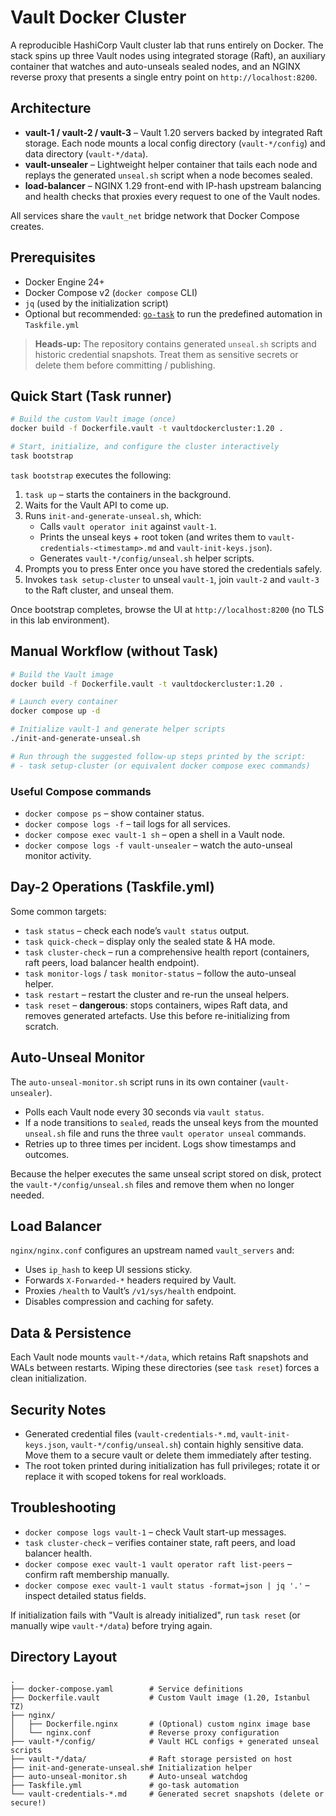 # Vault Docker Cluster

A reproducible HashiCorp Vault cluster lab that runs entirely on Docker. The stack spins up three Vault nodes using integrated storage (Raft), an auxiliary container that watches and auto-unseals sealed nodes, and an NGINX reverse proxy that presents a single entry point on `http://localhost:8200`.

## Architecture
- **vault-1 / vault-2 / vault-3** – Vault 1.20 servers backed by integrated Raft storage. Each node mounts a local config directory (`vault-*/config`) and data directory (`vault-*/data`).
- **vault-unsealer** – Lightweight helper container that tails each node and replays the generated `unseal.sh` script when a node becomes sealed.
- **load-balancer** – NGINX 1.29 front-end with IP-hash upstream balancing and health checks that proxies every request to one of the Vault nodes.

All services share the `vault_net` bridge network that Docker Compose creates.

## Prerequisites
- Docker Engine 24+
- Docker Compose v2 (`docker compose` CLI)
- `jq` (used by the initialization script)
- Optional but recommended: [`go-task`](https://taskfile.dev/#/installation) to run the predefined automation in `Taskfile.yml`

> **Heads-up:** The repository contains generated `unseal.sh` scripts and historic credential snapshots. Treat them as sensitive secrets or delete them before committing / publishing.

## Quick Start (Task runner)
```bash
# Build the custom Vault image (once)
docker build -f Dockerfile.vault -t vaultdockercluster:1.20 .

# Start, initialize, and configure the cluster interactively
task bootstrap
```
`task bootstrap` executes the following:
1. `task up` – starts the containers in the background.
2. Waits for the Vault API to come up.
3. Runs `init-and-generate-unseal.sh`, which:
   - Calls `vault operator init` against `vault-1`.
   - Prints the unseal keys + root token (and writes them to `vault-credentials-<timestamp>.md` and `vault-init-keys.json`).
   - Generates `vault-*/config/unseal.sh` helper scripts.
4. Prompts you to press Enter once you have stored the credentials safely.
5. Invokes `task setup-cluster` to unseal `vault-1`, join `vault-2` and `vault-3` to the Raft cluster, and unseal them.

Once bootstrap completes, browse the UI at `http://localhost:8200` (no TLS in this lab environment).

## Manual Workflow (without Task)
```bash
# Build the Vault image
docker build -f Dockerfile.vault -t vaultdockercluster:1.20 .

# Launch every container
docker compose up -d

# Initialize vault-1 and generate helper scripts
./init-and-generate-unseal.sh

# Run through the suggested follow-up steps printed by the script:
# - task setup-cluster (or equivalent docker compose exec commands)
```

### Useful Compose commands
- `docker compose ps` – show container status.
- `docker compose logs -f` – tail logs for all services.
- `docker compose exec vault-1 sh` – open a shell in a Vault node.
- `docker compose logs -f vault-unsealer` – watch the auto-unseal monitor activity.

## Day-2 Operations (Taskfile.yml)
Some common targets:
- `task status` – check each node’s `vault status` output.
- `task quick-check` – display only the sealed state & HA mode.
- `task cluster-check` – run a comprehensive health report (containers, raft peers, load balancer health endpoint).
- `task monitor-logs` / `task monitor-status` – follow the auto-unseal helper.
- `task restart` – restart the cluster and re-run the unseal helpers.
- `task reset` – **dangerous**: stops containers, wipes Raft data, and removes generated artefacts. Use this before re-initializing from scratch.

## Auto-Unseal Monitor
The `auto-unseal-monitor.sh` script runs in its own container (`vault-unsealer`).
- Polls each Vault node every 30 seconds via `vault status`.
- If a node transitions to `sealed`, reads the unseal keys from the mounted `unseal.sh` file and runs the three `vault operator unseal` commands.
- Retries up to three times per incident. Logs show timestamps and outcomes.

Because the helper executes the same unseal script stored on disk, protect the `vault-*/config/unseal.sh` files and remove them when no longer needed.

## Load Balancer
`nginx/nginx.conf` configures an upstream named `vault_servers` and:
- Uses `ip_hash` to keep UI sessions sticky.
- Forwards `X-Forwarded-*` headers required by Vault.
- Proxies `/health` to Vault’s `/v1/sys/health` endpoint.
- Disables compression and caching for safety.

## Data & Persistence
Each Vault node mounts `vault-*/data`, which retains Raft snapshots and WALs between restarts. Wiping these directories (see `task reset`) forces a clean initialization.

## Security Notes
- Generated credential files (`vault-credentials-*.md`, `vault-init-keys.json`, `vault-*/config/unseal.sh`) contain highly sensitive data. Move them to a secure vault or delete them immediately after testing.
- The root token printed during initialization has full privileges; rotate it or replace it with scoped tokens for real workloads.

## Troubleshooting
- `docker compose logs vault-1` – check Vault start-up messages.
- `task cluster-check` – verifies container state, raft peers, and load balancer health.
- `docker compose exec vault-1 vault operator raft list-peers` – confirm raft membership manually.
- `docker compose exec vault-1 vault status -format=json | jq '.'` – inspect detailed status fields.

If initialization fails with "Vault is already initialized", run `task reset` (or manually wipe `vault-*/data`) before trying again.

## Directory Layout
```
.
├── docker-compose.yaml        # Service definitions
├── Dockerfile.vault           # Custom Vault image (1.20, Istanbul TZ)
├── nginx/
│   ├── Dockerfile.nginx       # (Optional) custom nginx image base
│   └── nginx.conf             # Reverse proxy configuration
├── vault-*/config/            # Vault HCL configs + generated unseal scripts
├── vault-*/data/              # Raft storage persisted on host
├── init-and-generate-unseal.sh# Initialization helper
├── auto-unseal-monitor.sh     # Auto-unseal watchdog
├── Taskfile.yml               # go-task automation
└── vault-credentials-*.md     # Generated secret snapshots (delete or secure!)
```
